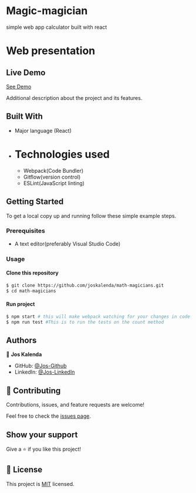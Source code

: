 # Magic-magician
simple web app calculator built with react

# Web presentation

## Live Demo

[See Demo](https://vibrant-swartz-ad7f63.netlify.app/)


Additional description about the project and its features.

## Built With

- Major language (React)

- # Technologies used

  - Webpack(Code Bundler)
  - Gitflow(version control)
  - ESLint(JavaScript linting)

## Getting Started

To get a local copy up and running follow these simple example steps.

### Prerequisites
 - A text editor(preferably Visual Studio Code)

### Usage
#### Clone this repository

```bash
$ git clone https://github.com/joskalenda/math-magicians.git
$ cd math-magicians
```
#### Run project

```bash
$ npm start # this will make webpack watching for your changes in code
$ npm run test #This is to run the tests on the count method
```

## Authors

👤 **Jos Kalenda**

- GitHub: [@Jos-Github](https://github.com/joskalenda)
- LinkedIn: [@Jos-LinkedIn](https://linkedin.com/in/joskalenda)

## 🤝 Contributing

Contributions, issues, and feature requests are welcome!

Feel free to check the [issues page](https://github.com/joskalenda/math-magicians/issues).

## Show your support

Give a ⭐️ if you like this project!

## 📝 License

This project is [MIT](https://opensource.org/licenses/MIT) licensed.